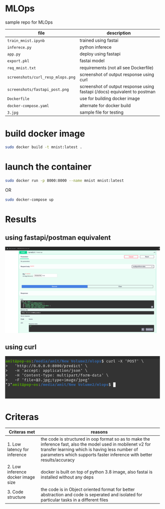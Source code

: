 # MLOps
sample repo for MLOps

| file | description |
------------- | -------------
| `train_mnist.ipynb` | trained using fastai |
| `inferece.py` | python inferece |
| `app.py` | deploy using fastapi |
| `export.pkl` | fastai model |
|  `req_mnist.txt` | requirements (not all see Dockerfile)|
| `screenshots/curl_resp_mlops.png` | screenshot of output response using curl |
| `screenshots/fastapi_post.png` | screenshot of output response using fastapi (/docs) equivalent to postman |
| `Dockerfile` | use for building docker image |
| `docker-compose.yaml` | alternate for docker build |
| `3.jpg` | sample file for testing |

# build docker image
```bash
sudo docker build -t mnist:latest .
```

# launch the container
```bash
sudo docker run -p 8000:8000 --name mnist mnist:latest
```
OR

```bash
sudo docker-compose up
```

# Results
## using fastapi/postman equivalent
![using fastapi](screenshots/fastapi_post.png)
## using curl
![using curl](screenshots/curl_resp_mlops.png)

# Criteras

| Criteras met | reasons |
------------- | -------------
|1. Low latency for inference | the code is structured in oop format so as to make the inference fast, also the model used in mobilenet v2 for transfer learning which is having less number of parameters which supports faster inference with better results/accuracy|
|2. Low inference docker image size | docker is built on top of python 3.8 image, also fastai is installed without any deps |
|3. Code structure | the code is in Object oriented format for better abstraction and code is seperated and isolated for particular tasks in a different files|